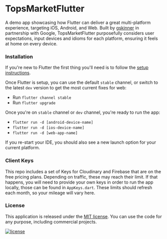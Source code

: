 # TopsMarketFlutter

A demo app showcasing how Flutter can deliver a great multi-platform experience, targeting iOS, Android, and Web. Built by [gskinner](https://gskinner.com) in partnership with Google, TopsMarketFlutter purposefully considers user expectations, input devices and idioms for each platform, ensuring it feels at home on every device.

### Installation

If you're new to Flutter the first thing you'll need is to follow the [setup instructions](https://flutter.dev/docs/get-started/install). 

Once Flutter is setup, you can use the default `stable` channel, or switch to the latest `dev` version to get the most current fixes for web:
 * Run `flutter channel stable`
 * Run `flutter upgrade`

Once you're on `stable` channel or `dev` channel, you're ready to run the app:
* `flutter run -d [android-device-name]`
* `flutter run -d [ios-device-name]`
* `flutter run -d [web-app-name]`

If you re-start your IDE, you should also see a new launch option for your current platform.

### Client Keys
This repo includes a set of Keys for Cloudinary and Firebase that are on the free pricing plans. Depending on traffic, these may reach their limit. If that happens, you will need to provide your own keys in order to run the app locally, those can be found in `AppKeys.dart`. These limits should refresh each month, so your mileage will vary here.

### License

This application is released under the [MIT license](LICENSE.md). You can use the code for any purpose, including commercial projects.

[![license](https://img.shields.io/badge/License-MIT-yellow.svg)](https://opensource.org/licenses/MIT)

